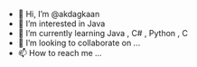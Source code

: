 - 👋 Hi, I’m @akdagkaan
- 👀 I’m interested in Java
- 🌱 I’m currently learning Java , C# , Python , C
- 💞️ I’m looking to collaborate on ...
- 📫 How to reach me ...

<!---
akdagkaan/akdagkaan is a ✨ special ✨ repository because its `README.md` (this file) appears on your GitHub profile.
You can click the Preview link to take a look at your changes.
--->
